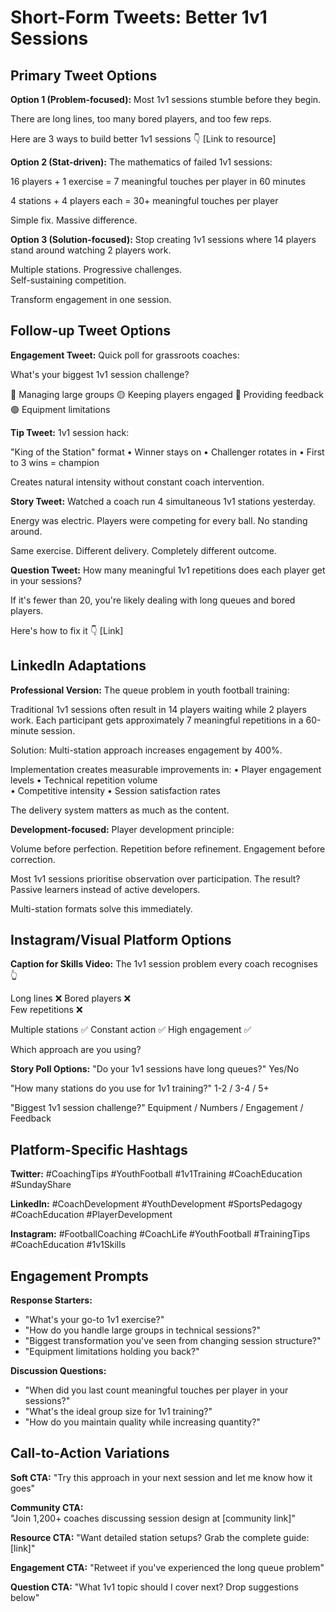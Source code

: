 # Short-Form Tweets: Better 1v1 Sessions

## Primary Tweet Options

**Option 1 (Problem-focused):**
Most 1v1 sessions stumble before they begin.

There are long lines, too many bored players, and too few reps. 

Here are 3 ways to build better 1v1 sessions 👇
[Link to resource]

**Option 2 (Stat-driven):**
The mathematics of failed 1v1 sessions:

16 players + 1 exercise = 7 meaningful touches per player in 60 minutes

4 stations + 4 players each = 30+ meaningful touches per player

Simple fix. Massive difference.

**Option 3 (Solution-focused):**
Stop creating 1v1 sessions where 14 players stand around watching 2 players work.

Multiple stations.
Progressive challenges.  
Self-sustaining competition.

Transform engagement in one session.

## Follow-up Tweet Options

**Engagement Tweet:**
Quick poll for grassroots coaches:

What's your biggest 1v1 session challenge?

🔴 Managing large groups
🟡 Keeping players engaged
🔵 Providing feedback  
🟢 Equipment limitations

**Tip Tweet:**
1v1 session hack:

"King of the Station" format
• Winner stays on
• Challenger rotates in
• First to 3 wins = champion

Creates natural intensity without constant coach intervention.

**Story Tweet:**
Watched a coach run 4 simultaneous 1v1 stations yesterday.

Energy was electric. Players were competing for every ball. No standing around.

Same exercise. Different delivery. Completely different outcome.

**Question Tweet:**
How many meaningful 1v1 repetitions does each player get in your sessions?

If it's fewer than 20, you're likely dealing with long queues and bored players.

Here's how to fix it 👇
[Link]

## LinkedIn Adaptations

**Professional Version:**
The queue problem in youth football training:

Traditional 1v1 sessions often result in 14 players waiting while 2 players work. Each participant gets approximately 7 meaningful repetitions in a 60-minute session.

Solution: Multi-station approach increases engagement by 400%.

Implementation creates measurable improvements in:
• Player engagement levels
• Technical repetition volume  
• Competitive intensity
• Session satisfaction rates

The delivery system matters as much as the content.

**Development-focused:**
Player development principle:

Volume before perfection.
Repetition before refinement.
Engagement before correction.

Most 1v1 sessions prioritise observation over participation. The result? Passive learners instead of active developers.

Multi-station formats solve this immediately.

## Instagram/Visual Platform Options

**Caption for Skills Video:**
The 1v1 session problem every coach recognises 👆

Long lines ❌
Bored players ❌  
Few repetitions ❌

Multiple stations ✅
Constant action ✅
High engagement ✅

Which approach are you using?

**Story Poll Options:**
"Do your 1v1 sessions have long queues?"
Yes/No

"How many stations do you use for 1v1 training?"
1-2 / 3-4 / 5+

"Biggest 1v1 session challenge?"
Equipment / Numbers / Engagement / Feedback

## Platform-Specific Hashtags

**Twitter:**
#CoachingTips #YouthFootball #1v1Training #CoachEducation #SundayShare

**LinkedIn:**
#CoachDevelopment #YouthDevelopment #SportsPedagogy #CoachEducation #PlayerDevelopment

**Instagram:**
#FootballCoaching #CoachLife #YouthFootball #TrainingTips #CoachEducation #1v1Skills

## Engagement Prompts

**Response Starters:**
- "What's your go-to 1v1 exercise?"
- "How do you handle large groups in technical sessions?"
- "Biggest transformation you've seen from changing session structure?"
- "Equipment limitations holding you back?"

**Discussion Questions:**
- "When did you last count meaningful touches per player in your sessions?"
- "What's the ideal group size for 1v1 training?"
- "How do you maintain quality while increasing quantity?"

## Call-to-Action Variations

**Soft CTA:**
"Try this approach in your next session and let me know how it goes"

**Community CTA:**  
"Join 1,200+ coaches discussing session design at [community link]"

**Resource CTA:**
"Want detailed station setups? Grab the complete guide: [link]"

**Engagement CTA:**
"Retweet if you've experienced the long queue problem"

**Question CTA:**
"What 1v1 topic should I cover next? Drop suggestions below"